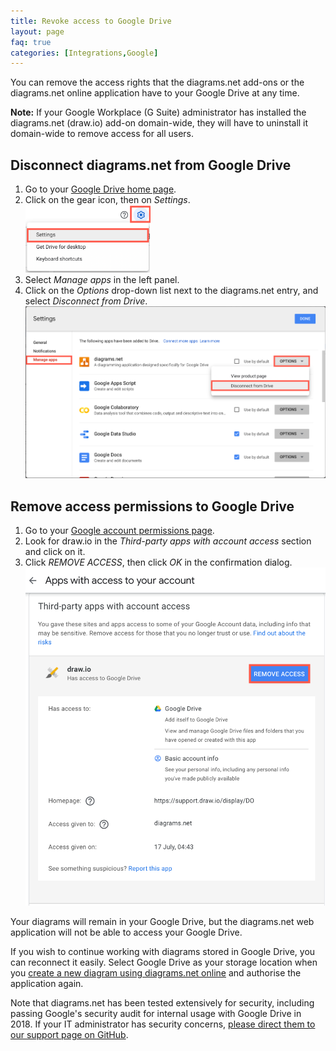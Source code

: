 ```yaml
---
title: Revoke access to Google Drive
layout: page
faq: true
categories: [Integrations,Google]
---
```


You can remove the access rights that the diagrams.net add-ons or the diagrams.net online application have to your Google Drive at any time.

**Note:** If your Google Workplace (G Suite) administrator has installed the diagrams.net (draw.io) add-on domain-wide, they will have to uninstall it domain-wide to remove access for all users.

## Disconnect diagrams.net from Google Drive

1. Go to your [Google Drive home page](https://drive.google.com/).
2. Click on the gear icon, then on _Settings_.
<br /><img src="/assets/img/blog/google-drive-settings.png" style="width=100%;max-width:200px;height:auto;" alt="Open your Google Drive settings">
3. Select _Manage apps_ in the left panel.
4. Click on the _Options_ drop-down list next to the diagrams.net entry, and select _Disconnect from Drive_.
<br /><img src="/assets/img/blog/google-drive-disconnect.png" style="max-width:100%;height:auto;" alt="Disconnect diagrams.net from Google Drive">

## Remove access permissions to Google Drive

1. Go to your [Google account permissions page](https://myaccount.google.com/permissions).
2. Look for draw.io in the _Third-party apps with account access_ section and click on it.
3. Click _REMOVE ACCESS_, then click _OK_ in the confirmation dialog.
<br /><img src="/assets/img/blog/google-drive-remove-access.png" style="max-width:100%;height:auto;" alt="Revoke permissions access for draw.io to Google Drive">

Your diagrams will remain in your Google Drive, but the diagrams.net web application will not be able to access your Google Drive.

If you wish to continue working with diagrams stored in Google Drive, you can reconnect it easily. Select Google Drive as your storage location when you [create a new diagram using diagrams.net online](https://app.diagrams.net/?mode=google) and authorise the application again.

Note that diagrams.net has been tested extensively for security, including passing Google's security audit for internal usage with Google Drive in 2018. If your IT administrator has security concerns, [please direct them to our support page on GitHub](https://github.com/jgraph/drawio/wiki/Getting-Support).
